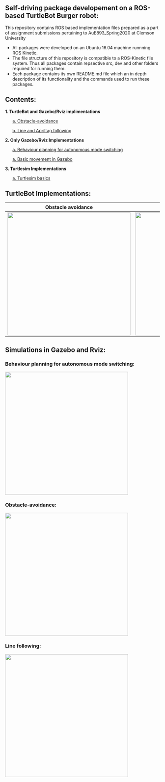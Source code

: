 
## Self-driving package developement on a ROS-based TurtleBot Burger robot:
This repository contains ROS based implementation files prepared as a part of assignment submissions pertaining to AuE893_Spring2020 at Clemson University
- All packages were developed on an Ubuntu 16.04 machine runnning ROS Kinetic.
- The file structure of this repository is compatible to a ROS-Kinetic file system. Thus all packages contain repsective src, dev and other folders required for running them.
- Each package contains its own README.md file which an in depth description of its functionality and the commands used to run these packages.



## Contents:
**1. TurtleBot and Gazebo/Rviz implimentations**


&nbsp;&nbsp;&nbsp;&nbsp;&nbsp;&nbsp;[a. Obstacle-avoidance](https://github.com/rishabhbhatiamp/ROS/tree/master/AuE893Spring2020/src/assignment4_obstacleavoidance)
  
&nbsp;&nbsp;&nbsp;&nbsp;&nbsp;&nbsp;[b. Line and Apriltag following](https://github.com/rishabhbhatiamp/ROS/tree/master/AuE893Spring2020/src/assignment5_trackingandfollowing)
  

**2. Only Gazebo/Rviz Implementations**

&nbsp;&nbsp;&nbsp;&nbsp;&nbsp;&nbsp;[a. Behaviour planning for autonomous mode switching](https://github.com/rishabhbhatiamp/ROS/tree/master/AuE893Spring2020/src/final_project)

&nbsp;&nbsp;&nbsp;&nbsp;&nbsp;&nbsp;[a. Basic movement in Gazebo](https://github.com/rishabhbhatiamp/ROS/tree/master/AuE893Spring2020/src/assignment3_turtlebot3)

**3. Turtlesim Implementations**

&nbsp;&nbsp;&nbsp;&nbsp;&nbsp;&nbsp;[a. Turtlesim basics](https://github.com/rishabhbhatiamp/ROS/tree/master/AuE893Spring2020/src/assignment2_ws)

## TurtleBot Implementations: 

Obstacle avoidance |  Apriltag tracking  | Line-follower
:-------------------------:|:-------------------------:|:-------------------------:
<img src="https://github.com/rishabhbhatiamp/ROS/blob/master/AuE893Spring2020/src/assignment4_obstacleavoidance/videos/Wall%20Following%20and%20Obstacle%20Avoidance/Obstacle_Avoidance_real.gif" height="400" />  | <img src="https://github.com/rishabhbhatiamp/ROS/blob/master/AuE893Spring2020/src/assignment5_trackingandfollowing/videos/April_tag_detection/AprilTag%20Detection%20and%20following/AprilTag_following.gif" height="400" />  | <img src="https://github.com/rishabhbhatiamp/ROS/blob/master/AuE893Spring2020/src/assignment5_trackingandfollowing/videos/Line_Follower/Line%20Following/Line_following_real.gif" height="400" />

## Simulations in Gazebo and Rviz:

### Behaviour planning for autonomous mode switching: 
<img src="https://github.com/rishabhbhatiamp/ROS/blob/master/AuE893Spring2020/src/final_project/videos/final_project_complete.gif" height="400" />

### Obstacle-avoidance: 
<img src="https://github.com/rishabhbhatiamp/ROS/blob/master/AuE893Spring2020/src/assignment4_obstacleavoidance/videos/Wall%20Following%20and%20Obstacle%20Avoidance/Obstacle_Avoidance_real.gif" height="400" />

### Line following: 
<img src="https://github.com/rishabhbhatiamp/ROS/blob/master/AuE893Spring2020/src/assignment5_trackingandfollowing/videos/Line_Follower/Line%20Following/Line_following_sim.gif" height="400" />

